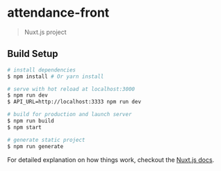 # attendance-front

> Nuxt.js project

## Build Setup

``` bash
# install dependencies
$ npm install # Or yarn install

# serve with hot reload at localhost:3000
$ npm run dev
$ API_URL=http://localhost:3333 npm run dev

# build for production and launch server
$ npm run build
$ npm start

# generate static project
$ npm run generate
```

For detailed explanation on how things work, checkout the [Nuxt.js docs](https://github.com/nuxt/nuxt.js).

